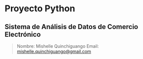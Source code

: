# Proyecto Python
## Sistema de Análisis de Datos de Comercio Electrónico
> Nombre: Mishelle Quinchiguango
> Email: mishelle.quinchiguango@gmail.com
